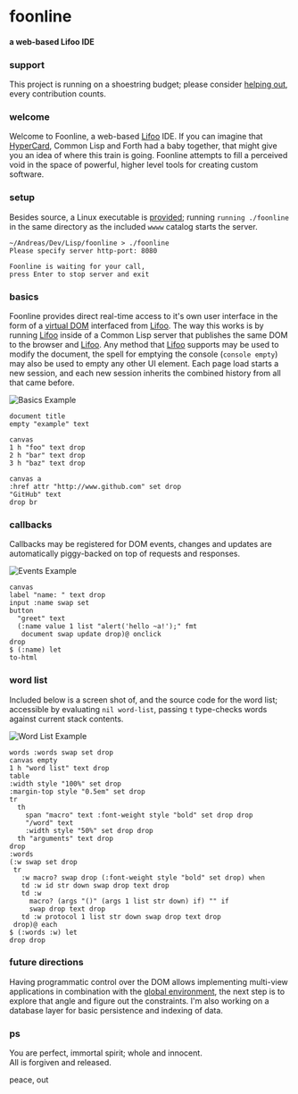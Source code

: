 # foonline
#### a web-based Lifoo IDE

### support
This project is running on a shoestring budget; please consider [helping out](https://www.paypal.me/c4life), every contribution counts.

### welcome
Welcome to Foonline, a web-based [Lifoo](https://github.com/codr4life/lifoo) IDE. If you can imagine that [HyperCard](https://en.wikipedia.org/wiki/HyperCard), Common Lisp and Forth had a baby together, that might give you an idea of where this train is going. Foonline attempts to fill a perceived void in the space of powerful, higher level tools for creating custom software.

### setup
Besides source, a Linux executable is [provided](https://github.com/codr4life/foonline/blob/master/foonline.tar.gz); running ```running ./foonline``` in the same directory as the included ```wwww``` catalog starts the server.

```
~/Andreas/Dev/Lisp/foonline > ./foonline 
Please specify server http-port: 8080

Foonline is waiting for your call,
press Enter to stop server and exit
```

### basics
Foonline provides direct real-time access to it's own user interface in the form of a [virtual DOM](https://github.com/codr4life/vicsydev/blob/master/wrap_up_virtual_dom.md) interfaced from [Lifoo](https://github.com/codr4life/lifoo). The way this works is by running [Lifoo](https://github.com/codr4life/lifoo) inside of a Common Lisp server that publishes the same DOM to the browser and [Lifoo](https://github.com/codr4life/lifoo). Any method that [Lifoo](https://github.com/codr4life/lifoo) supports may be used to modify the document, the spell for emptying the console (```console empty```) may also be used to empty any other UI element. Each page load starts a new session, and each new session inherits the combined history from all that came before.

![Basics Example](https://github.com/codr4life/foonline/blob/master/example_basics.png)

```
document title 
empty "example" text

canvas 
1 h "foo" text drop 
2 h "bar" text drop
3 h "baz" text drop

canvas a
:href attr "http://www.github.com" set drop
"GitHub" text
drop br
```

### callbacks
Callbacks may be registered for DOM events, changes and updates are automatically piggy-backed on top of requests and responses.

![Events Example](https://github.com/codr4life/foonline/blob/master/example_events.png)

```
canvas
label "name: " text drop
input :name swap set
button 
  "greet" text 
  (:name value 1 list "alert('hello ~a!');" fmt
   document swap update drop)@ onclick
drop
$ (:name) let
to-html
```

### word list
Included below is a screen shot of, and the source code for the word list; accessible by evaluating ```nil word-list```, passing ```t``` type-checks words against current stack contents.

![Word List Example](https://github.com/codr4life/foonline/blob/master/example_word_list.png)

```
words :words swap set drop
canvas empty
1 h "word list" text drop
table
:width style "100%" set drop
:margin-top style "0.5em" set drop
tr
  th
    span "macro" text :font-weight style "bold" set drop drop
    "/word" text
    :width style "50%" set drop drop
  th "arguments" text drop 
drop
:words
(:w swap set drop 
 tr
   :w macro? swap drop (:font-weight style "bold" set drop) when
   td :w id str down swap drop text drop
   td :w
     macro? (args "()" (args 1 list str down) if) "" if
     swap drop text drop
   td :w protocol 1 list str down swap drop text drop
 drop)@ each
$ (:words :w) let
drop drop
```

### future directions
Having programmatic control over the DOM allows implementing multi-view applications in combination with the [global environment](https://github.com/codr4life/lifoo#environment), the next step is to explore that angle and figure out the constraints. I'm also working on a database layer for basic persistence and indexing of data.

### ps
You are perfect, immortal spirit; whole and innocent.<br/>
All is forgiven and released.

peace, out<br/>
